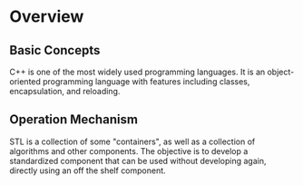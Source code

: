 # Overview<a name="EN-US_TOPIC_0302389227"></a>

## Basic Concepts<a name="en-us_topic_0175230604_section56909789201849"></a>

C++ is one of the most widely used programming languages. It is an object-oriented programming language with features including classes, encapsulation, and reloading.

## Operation Mechanism<a name="en-us_topic_0175230604_section16537201849"></a>

STL is a collection of some "containers", as well as a collection of algorithms and other components. The objective is to develop a standardized component that can be used without developing again, directly using an off the shelf component.

